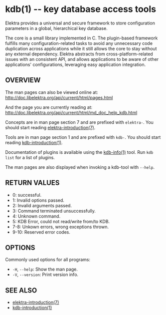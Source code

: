 kdb(1) -- key database access tools
===================================

Elektra provides a universal and secure framework to store configuration
parameters in a global, hierarchical key database.

The core is a small library implemented in C. The plugin-based framework fulfills many
configuration-related tasks to avoid any unnecessary code duplication
across applications while it still allows the core to stay without any
external dependency. Elektra abstracts from cross-platform-related issues
with an consistent API, and allows applications to be aware of other
applications' configurations, leveraging easy application integration.

## OVERVIEW

The man pages can also be viewed online at:
http://doc.libelektra.org/api/current/html/pages.html

And the page you are currently reading at:
http://doc.libelektra.org/api/current/html/md_doc_help_kdb.html

Concepts are in man page section 7 and are prefixed with `elektra-`.
You should start reading [elektra-introduction(7)](elektra-introduction.md).

Tools are in man page section 1 and are prefixed with `kdb-`.
You should start reading [kdb-introduction(1)](kdb-introduction.md).

Documentation of plugins is available using the
[kdb-info(1)](kdb-info.md) tool.
Run `kdb list` for a list of plugins.

The man pages are also displayed when invoking a kdb-tool with `--help`.

## RETURN VALUES


- 0:
  successful.
- 1:
  Invalid options passed.
- 2:
  Invalid arguments passed.
- 3:
  Command terminated unsuccessfully.
- 4:
  Unknown command.
- 5:
  KDB Error, could not read/write from/to KDB.
- 7-8:
  Unkown errors, wrong exceptions thrown.
- 9-10:
  Reserved error codes.

## OPTIONS

Commonly used options for all programs:

- `-H`, `--help`:
   Show the man page.
- `-V`, `--version`:
   Print version info.

## SEE ALSO

- [elektra-introduction(7)](elektra-introduction.md)
- [kdb-introduction(1)](kdb-introduction.md)
